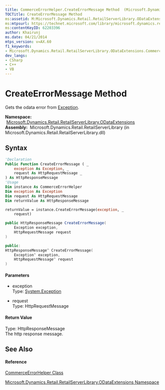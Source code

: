 ```yaml
---
title: CommerceErrorHelper.CreateErrorMessage Method  (Microsoft.Dynamics.Retail.RetailServerLibrary.ODataExtensions)
TOCTitle: CreateErrorMessage Method
ms:assetid: M:Microsoft.Dynamics.Retail.RetailServerLibrary.ODataExtensions.CommerceErrorHelper.CreateErrorMessage(System.Exception,System.Net.Http.HttpRequestMessage)
ms:mtpsurl: https://technet.microsoft.com/library/microsoft.dynamics.retail.retailserverlibrary.odataextensions.commerceerrorhelper.createerrormessage(v=AX.60)
ms:contentKeyID: 62203396
author: Khairunj
ms.date: 04/21/2014
mtps_version: v=AX.60
f1_keywords:
- Microsoft.Dynamics.Retail.RetailServerLibrary.ODataExtensions.CommerceErrorHelper.CreateErrorMessage
dev_langs:
- CSharp
- C++
- VB
---
```


# CreateErrorMessage Method

Gets the odata error from [Exception](https://technet.microsoft.com/library/c18k6c59\(v=ax.60\)).

**Namespace:**  [Microsoft.Dynamics.Retail.RetailServerLibrary.ODataExtensions](microsoft-dynamics-retail-retailserverlibrary-odataextensions-namespace.md)  
**Assembly:**  Microsoft.Dynamics.Retail.RetailServerLibrary (in Microsoft.Dynamics.Retail.RetailServerLibrary.dll)

## Syntax

``` vb
'Declaration
Public Function CreateErrorMessage ( _
    exception As Exception, _
    request As HttpRequestMessage _
) As HttpResponseMessage
'Usage
Dim instance As CommerceErrorHelper
Dim exception As Exception
Dim request As HttpRequestMessage
Dim returnValue As HttpResponseMessage

returnValue = instance.CreateErrorMessage(exception, _
    request)
```

``` csharp
public HttpResponseMessage CreateErrorMessage(
    Exception exception,
    HttpRequestMessage request
)
```

``` c++
public:
HttpResponseMessage^ CreateErrorMessage(
    Exception^ exception, 
    HttpRequestMessage^ request
)
```

#### Parameters

  - exception  
    Type: [System.Exception](https://technet.microsoft.com/library/c18k6c59\(v=ax.60\))  

<!-- end list -->

  - request  
    Type: HttpRequestMessage  

#### Return Value

Type: HttpResponseMessage  
The http response message.  

## See Also

#### Reference

[CommerceErrorHelper Class](commerceerrorhelper-class-microsoft-dynamics-retail-retailserverlibrary-odataextensions.md)

[Microsoft.Dynamics.Retail.RetailServerLibrary.ODataExtensions Namespace](microsoft-dynamics-retail-retailserverlibrary-odataextensions-namespace.md)

